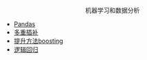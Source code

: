 <div align='center'>
机器学习和数据分析
</div>

- [Pandas](/machine_learning/pandas.md)
- [多重插补](/machine_learning/多重插补.md)
- [提升方法boosting](/machine_learning/提升方法(boosting).md)
- [逻辑回归](/machine_learning/logistics.md)